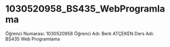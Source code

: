 # 1030520958_BS435_WebProgramlama
Öğrenci Numarası: 1030520958
Öğrenci Adı: Berk ATÇEKEN
Ders Adı: BS435 Web Programlama
